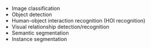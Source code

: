 - Image classification
- Object detection
- Human-object interaction recognition (HOI recognition)
- Visual relationship detection/recognition
- Semantic segmentation
- Instance segmentation
<!--stackedit_data:
eyJoaXN0b3J5IjpbLTE1MDA0MjAyNTMsLTE3NTI4MzkyODUsLT
I0NTk2MTc3MF19
-->